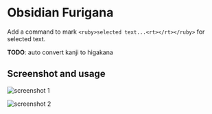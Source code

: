 Obsidian Furigana
===========

Add a command to mark `<ruby>selected text...<rt></rt></ruby>` for selected text.

**TODO**: auto convert kanji to higakana

## Screenshot and usage

![screenshot 1](https://raw.githubusercontent.com/uonr/obsidian-furigana/master/screenshot-1.png)

![screenshot 2](https://raw.githubusercontent.com/uonr/obsidian-furigana/master/screenshot-2.png)
